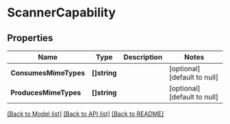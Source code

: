 # ScannerCapability

## Properties
Name | Type | Description | Notes
------------ | ------------- | ------------- | -------------
**ConsumesMimeTypes** | **[]string** |  | [optional] [default to null]
**ProducesMimeTypes** | **[]string** |  | [optional] [default to null]

[[Back to Model list]](../README.md#documentation-for-models) [[Back to API list]](../README.md#documentation-for-api-endpoints) [[Back to README]](../README.md)

